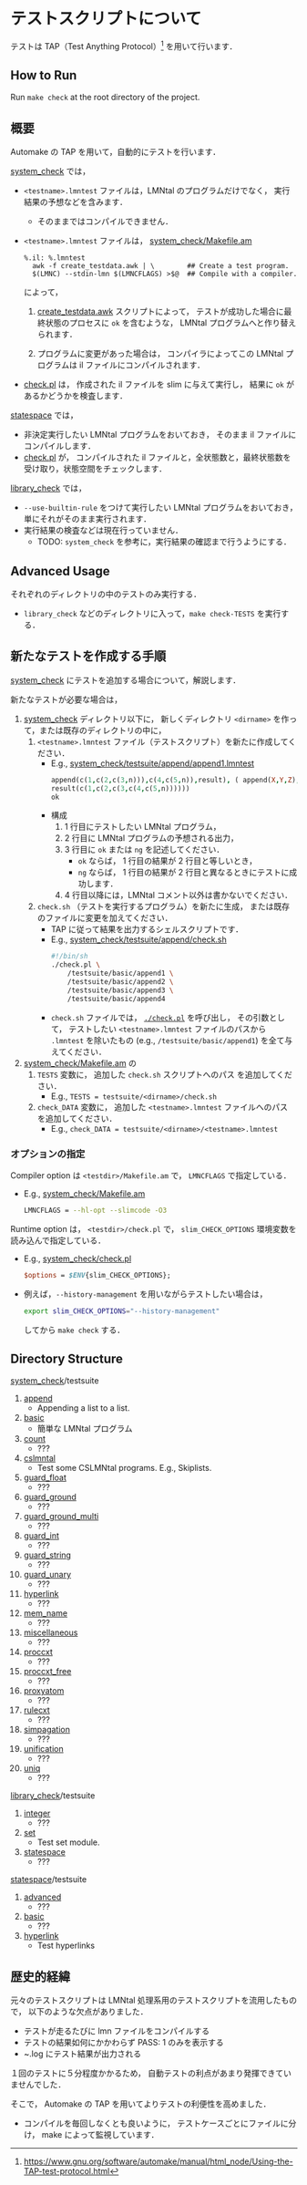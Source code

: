 # テストスクリプトについて

テストは TAP（Test Anything Protocol）[^tap-docs] を用いて行います．

## How to Run

Run `make check` at the root directory of the project.

## 概要

Automake の TAP を用いて，自動的にテストを行います．

[system_check](system_check) では，

- `<testname>.lmntest` ファイルは，LMNtal のプログラムだけでなく，
  実行結果の予想などを含みます．
  - そのままではコンパイルできません．
- `<testname>.lmntest` ファイルは，
  [system_check/Makefile.am](system_check/Makefile.am)

  ```make
  %.il: %.lmntest
    awk -f create_testdata.awk | \        ## Create a test program.
    $(LMNC) --stdin-lmn $(LMNCFLAGS) >$@  ## Compile with a compiler.
  ```

  によって，

  1. [create_testdata.awk](system_check/create_testdata.awk)
     スクリプトによって，
     テストが成功した場合に最終状態のプロセスに `ok` を含むような，
     LMNtal プログラムへと作り替えられます．

  2. プログラムに変更があった場合は，
     コンパイラによってこの LMNtal プログラムは il ファイルにコンパイルされます．

- [check.pl](system_check/check.pl) は，
  作成された il ファイルを slim に与えて実行し，
  結果に `ok` があるかどうかを検査します．

[statespace](statespace) では，

- 非決定実行したい LMNtal プログラムをおいておき，
  そのまま il ファイルにコンパイルします．
- [check.pl](statespace/check.pl) が，
  コンパイルされた il ファイルと，全状態数と，最終状態数を受け取り，状態空間をチェックします．

[library_check](library_check) では，

- `--use-builtin-rule` をつけて実行したい LMNtal プログラムをおいておき，
  単にそれがそのまま実行されます．
- 実行結果の検査などは現在行っていません．
  - TODO: `system_check` を参考に，実行結果の確認まで行うようにする．

## Advanced Usage

それぞれのディレクトリの中のテストのみ実行する．

- `library_check` などのディレクトリに入って，`make check-TESTS` を実行する．

## 新たなテストを作成する手順

[system_check](system_check) にテストを追加する場合について，解説します．

新たなテストが必要な場合は，

1. [system_check](system_check) ディレクトリ以下に，
   新しくディレクトリ `<dirname>` を作って，または既存のディレクトリの中に，
   1. `<testname>.lmntest` ファイル（テストスクリプト）を新たに作成してください．
      - E.g., [system_check/testsuite/append/append1.lmntest](system_check/testsuite/append/append1.lmntest)
        ```prolog
        append(c(1,c(2,c(3,n))),c(4,c(5,n)),result), ( append(X,Y,Z), n(X) :- Y=Z ), ( append(X,Y,Z), c(A,X1,X) :- c(A,Z1,Z), append(X1,Y,Z1) ).
        result(c(1,c(2,c(3,c(4,c(5,n))))))
        ok
        ```
      - 構成
        1. 1 行目にテストしたい LMNtal プログラム，
        2. 2 行目に LMNtal プログラムの予想される出力，
        3. 3 行目に `ok` または `ng` を記述してください．
           - `ok` ならば， 1 行目の結果が 2 行目と等しいとき，
           - `ng` ならば， 1 行目の結果が 2 行目と異なるときにテストに成功します．
        4. 4 行目以降には，LMNtal コメント以外は書かないでください．
   2. `check.sh` （テストを実行するプログラム）を新たに生成，
      または既存のファイルに変更を加えてください．
      - TAP に従って結果を出力するシェルスクリプトです．
      - E.g., [system_check/testsuite/append/check.sh](system_check/testsuite/append/check.sh)
        ```bash
        #!/bin/sh
        ./check.pl \
            /testsuite/basic/append1 \
            /testsuite/basic/append2 \
            /testsuite/basic/append3 \
            /testsuite/basic/append4
        ```
      - `check.sh` ファイルでは，
        [`./check.pl`](system_check/check.pl) を呼び出し，
        その引数として，
        テストしたい `<testname>.lmntest` ファイルのパスから `.lmntest` を除いたもの
        (e.g., `/testsuite/basic/append1`)
        を全て与えてください．
2. [system_check/Makefile.am](system_check/Makefile.am) の
   1. `TESTS` 変数に，
      追加した `check.sh` スクリプトへのパス
      を追加してください．
      - E.g., `TESTS = testsuite/<dirname>/check.sh`
   2. `check_DATA` 変数に，
      追加した `<testname>.lmntest` ファイルへのパス
      を追加してください．
      - E.g., `check_DATA = testsuite/<dirname>/<testname>.lmntest`

### オプションの指定

Compiler option は `<testdir>/Makefile.am` で，
`LMNCFLAGS` で指定している．

- E.g., [system_check/Makefile.am](system_check/Makefile.am)

  ```bash
  LMNCFLAGS = --hl-opt --slimcode -O3
  ```

Runtime option は，
`<testdir>/check.pl` で，
`slim_CHECK_OPTIONS` 環境変数を読み込んで指定している．

- E.g., [system_check/check.pl](system_check/check.pl)

  ```perl
  $options = $ENV{slim_CHECK_OPTIONS};
  ```

- 例えば，`--history-management` を用いながらテストしたい場合は，

  ```bash
  export slim_CHECK_OPTIONS="--history-management"
  ```

  してから `make check` する．

## Directory Structure

[system_check](system_check)/testsuite

1. [append](system_check/testsuite/append)
   - Appending a list to a list.
2. [basic](system_check/testsuite/basic)
   - 簡単な LMNtal プログラム
3. [count](system_check/testsuite/count)
   - ???
4. [cslmntal](system_check/testsuite/cslmntal)
   - Test some CSLMNtal programs. E.g., Skiplists.
5. [guard_float](system_check/testsuite/guard_float)
   - ???
6. [guard_ground](system_check/testsuite/guard_ground)
   - ???
7. [guard_ground_multi](system_check/testsuite/guard_ground_multi)
   - ???
8. [guard_int](system_check/testsuite/guard_int)
   - ???
9. [guard_string](system_check/testsuite/guard_string)
   - ???
10. [guard_unary](system_check/testsuite/guard_unary)
    - ???
11. [hyperlink](system_check/testsuite/hyperlink)
    - ???
12. [mem_name](system_check/testsuite/mem_name)
    - ???
13. [miscellaneous](system_check/testsuite/miscellaneous)
    - ???
14. [proccxt](system_check/testsuite/proccxt)
    - ???
15. [proccxt_free](system_check/testsuite/proccxt_free)
    - ???
16. [proxyatom](system_check/testsuite/proxyatom)
    - ???
17. [rulecxt](system_check/testsuite/rulecxt)
    - ???
18. [simpagation](system_check/testsuite/simpagation)
    - ???
19. [unification](system_check/testsuite/unification)
    - ???
20. [uniq](system_check/testsuite/uniq)
    - ???

[library_check](library_check)/testsuite

1. [integer](library_check/testsuite/integer)
   - ???
2. [set](library_check/testsuite/set)
   - Test set module.
3. [statespace](library_check/testsuite/statespace)
   - ???

[statespace](statespace)/testsuite

1. [advanced](statespace/testsuite/advanced)
   - ???
2. [basic](statespace/testsuite/basic)
   - ???
3. [hyperlink](statespace/testsuite/hyperlink)
   - Test hyperlinks

## 歴史的経緯

元々のテストスクリプトは LMNtal 処理系用のテストスクリプトを流用したもので，
以下のような欠点がありました．

- テストが走るたびに lmn ファイルをコンパイルする
- テストの結果如何にかかわらず PASS: 1 のみを表示する
- ~.log にテスト結果が出力される

１回のテストに５分程度かかるため，
自動テストの利点があまり発揮できていませんでした．

そこで，
Automake の TAP を用いてよりテストの利便性を高めました．

- コンパイルを毎回しなくとも良いように，
  テストケースごとにファイルに分け，
  make によって監視しています．

[^tap-docs]: https://www.gnu.org/software/automake/manual/html_node/Using-the-TAP-test-protocol.html
